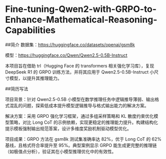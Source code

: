 # Fine-tuning-Qwen2-with-GRPO-to-Enhance-Mathematical-Reasoning-Capabilities
##简介
数据集：https://huggingface.co/datasets/openai/gsm8k

模型：https://huggingface.co/Qwen/Qwen2.5-0.5B-Instruct

本项目旨在借助 trl（Hugging Face 的 transformers 相关强化学习库），复现 DeepSeek R1 的 GRPO 训练方法，并将其应用于 Qwen2.5-0.5B-Instruct 小尺寸模型，以提升其推理能力。

##简历写法

项目背景：针对 Qwen2.5-0.5B 小模型在数学推理任务中逻辑推导薄弱、输出格式混乱的问题，探索低成本提升模型逻辑推导与格式输出能力的解决方案。

解决方案：采用 GRPO 强化学习框架，通过多组采样策略和 KL 散度约束优化模型策略，对比 Long CoT 的示例依赖，实现更稳定的推理能力提升。构建结构化提示模板强制输出规范答案，设计多维度奖励机制驱动模型优化。

项目成果：GRPO 方法在 gsm8k 测试集准确率达 82%，优于 Long CoT 的 62% 基线，且格式符合率提升至 95%。典型案例显示 GRPO 能生成更完整的推理链（如极值点分析），验证其在小模型推理优化中的有效性。
